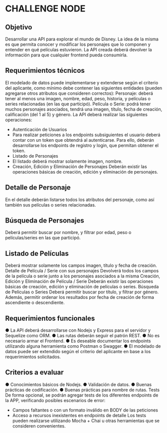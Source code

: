 # CHALLENGE NODE

## Objetivo

Desarrollar una API para explorar el mundo de Disney. La idea de la misma es que permita conocer y
modificar los personajes que lo componen y entender en qué películas estuvieron. La API creada deberá
devolver la información para que cualquier frontend pueda consumirla.

## Requerimientos técnicos
El modelado de datos puede implementarse y extenderse según el criterio del aplicante, como mínimo
debe contener las siguientes entidades (pueden agregarse otros atributos que consideren correctos):
Personaje: deberá tener al menos una imagen, nombre, edad, peso, historia, y películas o series
relacionadas (en las que participó).
Película o Serie: podrá tener muchos personajes asociados, tendrá una imagen, título, fecha de creación,
calificación (del 1 al 5) y género.
La API deberá realizar las siguientes operaciones:
- Autenticación de Usuarios
- Para realizar peticiones a los endpoints subsiguientes el usuario deberá contar con un token que
  obtendrá al autenticarse. Para ello, deberán desarrollarse los endpoints de registro y login, que permitan
  obtener el token.
- Listado de Personajes
- El listado deberá mostrar solamente imagen, nombre.
- Creación, Edición y Eliminación de Personajes
  Deberán existir las operaciones básicas de creación, edición y eliminación de personajes.

## Detalle de Personaje
En el detalle deberán listarse todos los atributos del personaje, como así también sus películas o series
relacionadas.
## Búsqueda de Personajes
Deberá permitir buscar por nombre, y filtrar por edad, peso o películas/series en las que participó.
## Listado de Películas
Deberá mostrar solamente los campos imagen, título y fecha de creación.
Detalle de Película / Serie con sus personajes
Devolverá todos los campos de la película o serie junto a los personajes asociados a la misma
Creación, Edición y Eliminación de Película / Serie
Deberán existir las operaciones básicas de creación, edición y eliminación de películas o series.
Búsqueda de Películas o Series
Deberá permitir buscar por título, y filtrar por género. Además, permitir ordenar los resultados por fecha
de creación de forma ascendiente o descendiente.

## Requerimientos funcionales

● La API deberá desarrollarse con Nodejs y Express para el servidor y Sequelize como ORM.
● Las rutas deberán seguir el patrón REST.
● No es necesario armar el Frontend.
● Es deseable documentar los endpoints utilizando alguna herramienta como Postman o
Swagger.
● El modelado de datos puede ser extendido según el criterio del aplicante en base a
los requerimientos solicitados.

## Criterios a evaluar
● Conocimientos básicos de Nodejs.
● Validación de datos.
● Buenas prácticas de codificación.
● Buenas prácticas para nombre de rutas.
Tests
De forma opcional, se podrán agregar tests de los diferentes endpoints de la APP, verificando
posibles escenarios de error:
- Campos faltantes o con un formato inválido en BODY de las peticiones
- Acceso a recursos inexistentes en endpoints de detalle
Los tests pueden realizarse utilizando Mocha + Chai u otras herramientas que se consideren
convenientes.
